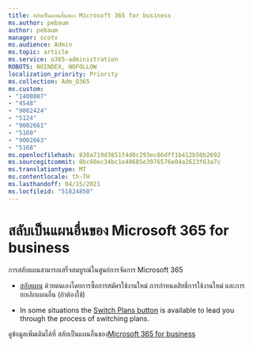 ```yaml
---
title: สลับเป็นแผนอื่นของ Microsoft 365 for business
ms.author: pebaum
author: pebaum
manager: scotv
ms.audience: Admin
ms.topic: article
ms.service: o365-administration
ROBOTS: NOINDEX, NOFOLLOW
localization_priority: Priority
ms.collection: Adm_O365
ms.custom:
- "1400007"
- "4548"
- "9002424"
- "5124"
- "9002661"
- "5160"
- "9002663"
- "5168"
ms.openlocfilehash: 830a719d3851f4d0c293ec86dff1b412b50b2692
ms.sourcegitcommit: 8bc60ec34bc1e40685e3976576e04a2623f63a7c
ms.translationtype: MT
ms.contentlocale: th-TH
ms.lasthandoff: 04/15/2021
ms.locfileid: "51824850"
---
```

# <a name="switch-to-a-different-microsoft-365-for-business-plan"></a>สลับเป็นแผนอื่นของ Microsoft 365 for business

การสลับแผนสามารถเสร็จสมบูรณ์ในศูนย์การจัดการ Microsoft 365

- [สลับแผน](https://docs.microsoft.com/microsoft-365/commerce/subscriptions/switch-plans-manually) ด้วยตนเองโดยการซื้อการสมัครใช้งานใหม่ การกําหนดสิทธิ์การใช้งานใหม่ และการยกเลิกแผนอื่น (ถ้าต้องใช้)

- In some situations the [Switch Plans button](https://docs.microsoft.com/microsoft-365/commerce/subscriptions/switch-to-a-different-plan#use-the-switch-plans-button) is available to lead you through the process of switching plans.

ดูข้อมูลเพิ่มเติมได้ที่ สลับเป็นแผนอื่นของ[Microsoft 365 for business](https://docs.microsoft.com/microsoft-365/commerce/subscriptions/switch-to-a-different-plan)
